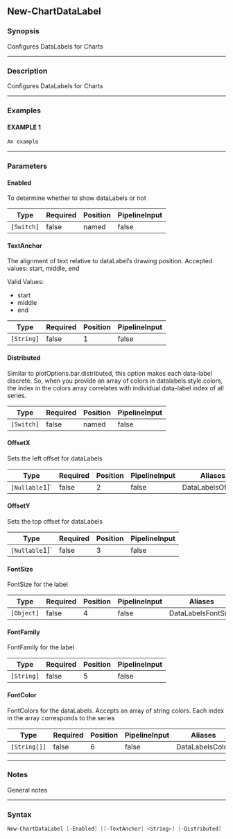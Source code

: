 New-ChartDataLabel
------------------




### Synopsis
Configures DataLabels for Charts



---


### Description

Configures DataLabels for Charts



---


### Examples
#### EXAMPLE 1
```PowerShell
An example
```



---


### Parameters
#### **Enabled**

To determine whether to show dataLabels or not






|Type      |Required|Position|PipelineInput|
|----------|--------|--------|-------------|
|`[Switch]`|false   |named   |false        |



#### **TextAnchor**

The alignment of text relative to dataLabel’s drawing position. Accepted values: start, middle, end



Valid Values:

* start
* middle
* end






|Type      |Required|Position|PipelineInput|
|----------|--------|--------|-------------|
|`[String]`|false   |1       |false        |



#### **Distributed**

Similar to plotOptions.bar.distributed, this option makes each data-label discrete. So, when you provide an array of colors in datalabels.style.colors, the index in the colors array correlates with individual data-label index of all series.






|Type      |Required|Position|PipelineInput|
|----------|--------|--------|-------------|
|`[Switch]`|false   |named   |false        |



#### **OffsetX**

Sets the left offset for dataLabels






|Type          |Required|Position|PipelineInput|Aliases          |
|--------------|--------|--------|-------------|-----------------|
|`[Nullable`1]`|false   |2       |false        |DataLabelsOffsetX|



#### **OffsetY**

Sets the top offset for dataLabels






|Type          |Required|Position|PipelineInput|
|--------------|--------|--------|-------------|
|`[Nullable`1]`|false   |3       |false        |



#### **FontSize**

FontSize for the label






|Type      |Required|Position|PipelineInput|Aliases           |
|----------|--------|--------|-------------|------------------|
|`[Object]`|false   |4       |false        |DataLabelsFontSize|



#### **FontFamily**

FontFamily for the label






|Type      |Required|Position|PipelineInput|
|----------|--------|--------|-------------|
|`[String]`|false   |5       |false        |



#### **FontColor**

FontColors for the dataLabels. Accepts an array of string colors. Each index in the array corresponds to the series






|Type        |Required|Position|PipelineInput|Aliases        |
|------------|--------|--------|-------------|---------------|
|`[String[]]`|false   |6       |false        |DataLabelsColor|





---


### Notes
General notes



---


### Syntax
```PowerShell
New-ChartDataLabel [-Enabled] [[-TextAnchor] <String>] [-Distributed] [[-OffsetX] <Nullable`1>] [[-OffsetY] <Nullable`1>] [[-FontSize] <Object>] [[-FontFamily] <String>] [[-FontColor] <String[]>] [<CommonParameters>]
```
